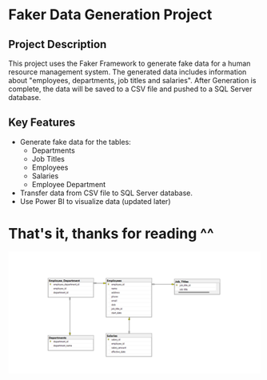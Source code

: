 # Faker Data Generation Project

## Project Description
This project uses the Faker Framework to generate fake data for a human resource management system. 
The generated data includes information about "employees, departments, job titles and salaries". 
After Generation is complete, the data will be saved to a CSV file and pushed to a SQL Server database.

## Key Features
- Generate fake data for the tables:
   + Departments
   + Job Titles
   + Employees
   + Salaries
   + Employee Department
- Transfer data from CSV file to SQL Server database.
- Use Power BI to visualize data (updated later)


# That's it, thanks for reading ^^


![Project Diagram](images/Diagrams.png)
